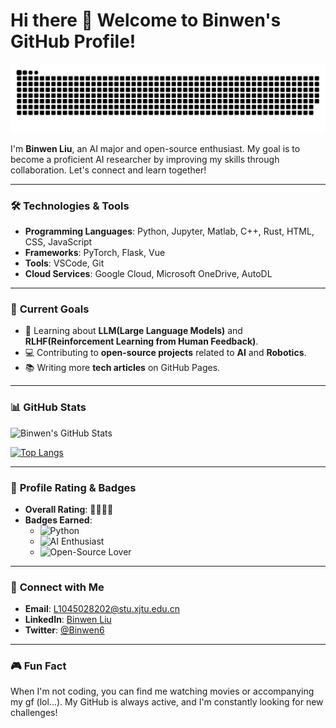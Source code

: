 # Hi there 👋 Welcome to Binwen's GitHub Profile!


![亮色](https://raw.githubusercontent.com/Binwen6/Binwen6/output/github-contribution-grid-snake.svg)


I'm **Binwen Liu**, an AI major and open-source enthusiast. My goal is to become a proficient AI researcher by improving my skills through collaboration. Let's connect and learn together!

---

### 🛠️ **Technologies & Tools**
- **Programming Languages**: Python, Jupyter, Matlab, C++, Rust, HTML, CSS, JavaScript
- **Frameworks**: PyTorch, Flask, Vue
- **Tools**: VSCode, Git
- **Cloud Services**: Google Cloud, Microsoft OneDrive, AutoDL

---

### 🚀 **Current Goals**
- 🌱 Learning about **LLM(Large Language Models)** and **RLHF(Reinforcement Learning from Human Feedback)**.
- 💻 Contributing to **open-source projects** related to **AI** and **Robotics**.
- 📚 Writing more **tech articles** on GitHub Pages.

---

### 📊 **GitHub Stats**
![Binwen's GitHub Stats](https://github-readme-stats.vercel.app/api?username=Binwen6&show_icons=true&theme=radical)

[![Top Langs](https://github-readme-stats.vercel.app/api/top-langs/?username=Binwen6&layout=compact&theme=radical)](https://github.com/anuraghazra/github-readme-stats)

---

### 🎯 **Profile Rating & Badges**
- **Overall Rating**: 🌟🌟🌟🌟
- **Badges Earned**:
  - ![Python](https://img.shields.io/badge/-Python-3776AB?style=flat-square&logo=Python&logoColor=white)
  - ![AI Enthusiast](https://img.shields.io/badge/-AI%20Enthusiast-brightgreen?style=flat-square)
  - ![Open-Source Lover](https://img.shields.io/badge/-Open--Source%20Lover-blue?style=flat-square)

---

### 🔗 **Connect with Me**
- **Email**: L1045028202@stu.xjtu.edu.cn
- **LinkedIn**: [Binwen Liu](https://www.linkedin.com/in/binwenliu/)
- **Twitter**: [@Binwen6](https://twitter.com/Binwen6)

---

### 🎮 **Fun Fact**
When I'm not coding, you can find me watching movies or accompanying my gf (lol...). My GitHub is always active, and I'm constantly looking for new challenges!
